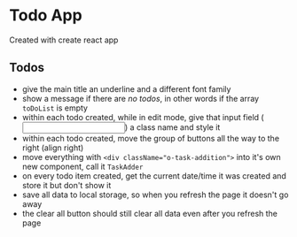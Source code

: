 # Todo App

Created with create react app

## Todos

- give the main title an underline and a different font family
- show a message if there are _no todos_, in other words if the array `toDoList` is empty
- within each todo created, while in edit mode, give that input field (<input />) a class name and style it
- within each todo created, move the group of buttons all the way to the right (align right)
- move everything with `<div className="o-task-addition">` into it's own new component, call it `TaskAdder`
- on every todo item created, get the current date/time it was created and store it but don't show it
- save all data to local storage, so when you refresh the page it doesn't go away
- the clear all button should still clear all data even after you refresh the page